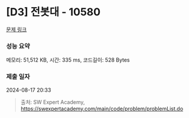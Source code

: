 # [D3] 전봇대 - 10580 

[문제 링크](https://swexpertacademy.com/main/code/problem/problemDetail.do?contestProbId=AXO8QBw6Qu4DFAXS) 

### 성능 요약

메모리: 51,512 KB, 시간: 335 ms, 코드길이: 528 Bytes

### 제출 일자

2024-08-17 20:33



> 출처: SW Expert Academy, https://swexpertacademy.com/main/code/problem/problemList.do